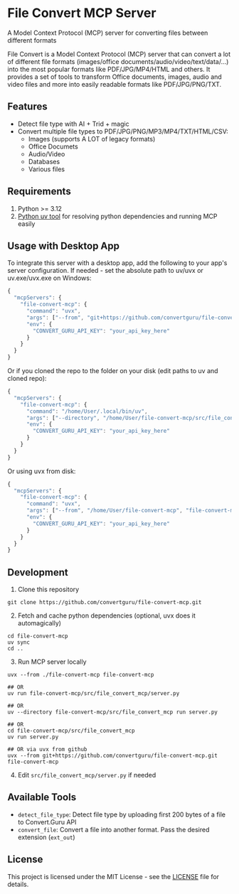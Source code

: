 # File Convert MCP Server
A Model Context Protocol (MCP) server for converting files between different formats

File Convert is a Model Context Protocol (MCP) server that can convert a lot of different file formats (images/office documents/audio/video/text/data/...) into the  most popular formats like PDF/JPG/MP4/HTML and others. It provides a set of tools to transform Office documents, images, audio and video files and more into easily readable formats like PDF/JPG/PNG/TXT.

## Features

- Detect file type with AI + Trid + magic
- Convert multiple file types to PDF/JPG/PNG/MP3/MP4/TXT/HTML/CSV:
  - Images (supports A LOT of legacy formats)
  - Office Documets
  - Audio/Video
  - Databases
  - Various files

## Requirements

1. Python >= 3.12
2. <a href="https://docs.astral.sh/uv/getting-started/installation/">Python uv tool</a> for resolving python dependencies and running MCP easily

## Usage with Desktop App

To integrate this server with a desktop app, add the following to your app's server configuration. If needed - set the absolute path to uv/uvx or uv.exe/uvx.exe on Windows:

```js
{
  "mcpServers": {
    "file-convert-mcp": {
      "command": "uvx",
      "args": ["--from", "git+https://github.com/convertguru/file-convert-mcp.git", "file-convert-mcp"],
      "env": {
        "CONVERT_GURU_API_KEY": "your_api_key_here"
      }
    }
  }
}
```

Or if you cloned the repo to the folder on your disk (edit paths to uv and cloned repo):

```js
{
  "mcpServers": {
    "file-convert-mcp": {
      "command": "/home/User/.local/bin/uv",
      "args": ["--directory", "/home/User/file-convert-mcp/src/file_convert_mcp", "run", "server.py"],
      "env": {
        "CONVERT_GURU_API_KEY": "your_api_key_here"
      }
    }
  }
}
```

Or using uvx from disk:

```js
{
  "mcpServers": {
    "file-convert-mcp": {
      "command": "uvx",
      "args": ["--from", "/home/User/file-convert-mcp", "file-convert-mcp"],
      "env": {
        "CONVERT_GURU_API_KEY": "your_api_key_here"
      }
    }
  }
}
```

## Development

1. Clone this repository
```
git clone https://github.com/convertguru/file-convert-mcp.git
```

2. Fetch and cache python dependencies (optional, uvx does it automagically)
```
cd file-convert-mcp
uv sync
cd ..
```

3. Run MCP server locally
```
uvx --from ./file-convert-mcp file-convert-mcp

## OR
uv run file-convert-mcp/src/file_convert_mcp/server.py

## OR
uv --directory file-convert-mcp/src/file_convert_mcp run server.py

## OR
cd file-convert-mcp/src/file_convert_mcp
uv run server.py

## OR via uvx from github
uvx --from git+https://github.com/convertguru/file-convert-mcp.git file-convert-mcp

```

4. Edit `src/file_convert_mcp/server.py` if needed


## Available Tools

- `detect_file_type`: Detect file type by uploading first 200 bytes of a file to Convert.Guru API
- `convert_file`: Convert a file into another format. Pass the desired extension (`ext_out`)

## License

This project is licensed under the MIT License - see the [LICENSE](LICENSE) file for details.
